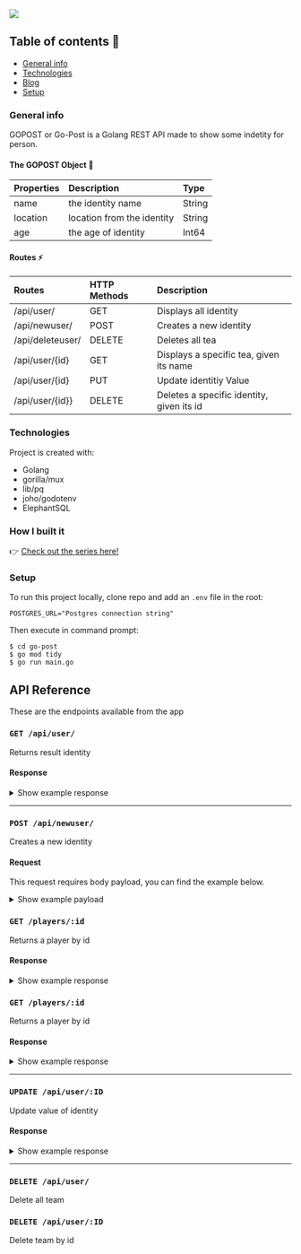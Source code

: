 <img src="go-post/Go-post">

## Table of contents 👀
* [General info](#general-info)
* [Technologies](#technologies)
* [Blog](#blog)
* [Setup](#setup)


### General info
GOPOST or Go-Post is a Golang REST API made to show some indetity for person. 

#### The GOPOST Object 🍵
| Properties | Description | Type  |
|:----------- |:---------------|:--------|
|name| the identity name | String| 
|location| location from the identity | String |
|age| the age of identity | Int64 | 


#### Routes ⚡
| Routes | HTTP Methods| Description
|:------- |:---------------|:--------------
| /api/user/     | GET                  | Displays all identity
| /api/newuser/      | POST               | Creates a new identity
| /api/deleteuser/      | DELETE            | Deletes all tea
|/api/user/{id}| GET     | Displays a specific tea, given its name
|/api/user/{id}| PUT  | Update identitiy Value
|/api/user/{id}}| DELETE | Deletes a specific identity, given its id
	
### Technologies
Project is created with:

* Golang 
* gorilla/mux 
* lib/pq  
* joho/godotenv 
* ElephantSQL



### How I built it
👉 [Check out the series here!](https://berkaryasemampunya.medium.com/build-crud-apps-in-golang-with-postgresql-3be08d31a1f1)


### Setup
To run this project locally, clone repo and add an `.env` file in the root:
```
POSTGRES_URL="Postgres connection string"
```

Then execute in command prompt:
```
$ cd go-post
$ go mod tidy
$ go run main.go
```

## API Reference

These are the endpoints available from the app

### `GET /api/user/`

Returns result identity

#### Response

<details><summary>Show example response</summary>
<p>

```json
{
  "data": [
    {
     "id":40,
     "name":"hafizh",
     "location": "widodo",
     "age":22,
    }
  ]
}
```

</p>
</details>

---


### `POST /api/newuser/`

Creates a new identity

#### Request 

This request requires body payload, you can find the example below.

<details><summary>Show example payload</summary>
<p>

```json
{
 "name":"hafizh",
 "location":"kansas",
 "age":12
}
```
</p>
</details>


### `GET /players/:id`

Returns a player by id

#### Response

<details><summary>Show example response</summary>
<p>

```json
{
  "meta": {
    "code": 200
  },
  "data": {
    "id": "5f6a5c31d7c451c369802c02",
    "name": "John Doe 1",
    "nickname": "Lolo",
    "position": "forward",
    "created_at": "2020-09-22T20:18:57.957Z"
  }
}
```

</p>
</details>


### `GET /players/:id`

Returns a player by id

#### Response

<details><summary>Show example response</summary>
<p>

```json
{
  "meta": {
    "code": 200
  },
  "data": {
    "id": "5f6a5c31d7c451c369802c02",
    "name": "John Doe 1",
    "nickname": "Lolo",
    "position": "forward",
    "created_at": "2020-09-22T20:18:57.957Z"
  }
}
```

</p>
</details>

---

### `UPDATE /api/user/:ID`

Update value of identity
	
#### Response

<details><summary>Show example response</summary>
<p>

```json
{
    "name": "hafizah",
    "location": "toronto",
    "age": 25,  
}
```

</p>
</details>


---

### `DELETE /api/user/`

Delete all team
	
### `DELETE /api/user/:ID`

Delete team by id